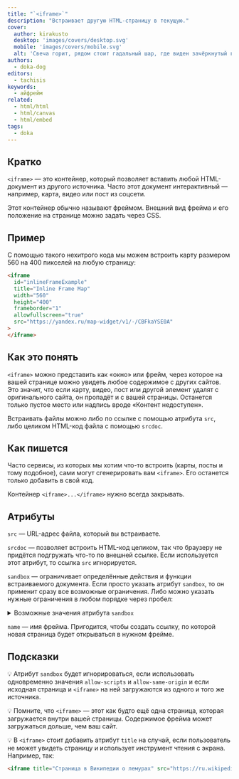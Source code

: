 ```yaml
---
title: "`<iframe>`"
description: "Встраивает другую HTML-страницу в текущую."
cover:
  author: kirakusto
  desktop: 'images/covers/desktop.svg'
  mobile: 'images/covers/mobile.svg'
  alt: 'Свеча горит, рядом стоит гадальный шар, где виден зачёркнутый глаз и надпись: «Sorry, this video was deleted»'
authors:
  - doka-dog
editors:
  - tachisis
keywords:
  - айфрейм
related:
  - html/html
  - html/canvas
  - html/embed
tags:
  - doka
---
```


## Кратко

`<iframe>` — это контейнер, который позволяет вставить любой HTML-документ из другого источника. Часто этот документ интерактивный — например, карта, видео или пост из соцсети.

Этот контейнер обычно называют фреймом. Внешний вид фрейма и его положение на странице можно задать через CSS.

## Пример

С помощью такого нехитрого кода мы можем встроить карту размером 560 на 400 пикселей на любую страницу:

```html
<iframe
  id="inlineFrameExample"
  title="Inline Frame Map"
  width="560"
  height="400"
  frameborder="1"
  allowfullscreen="true"
  src="https://yandex.ru/map-widget/v1/-/CBFkaYSE0A"
>
</iframe>
```

## Как это понять

`<iframe>` можно представить как «окно» или фрейм, через которое на вашей странице можно увидеть любое содержимое с других сайтов. Это значит, что если карту, видео, пост или другой элемент удалят с оригинального сайта, он пропадёт и с вашей страницы. Останется только пустое место или надпись вроде «Контент недоступен».

Встраивать файлы можно либо по ссылке с помощью атрибута `src`, либо целиком HTML-код файла с помощью `srcdoc`.

## Как пишется

Часто сервисы, из которых мы хотим что-то встроить (карты, посты и тому подобное), сами могут сгенерировать вам `<iframe>`. Его останется только добавить в свой код.

Контейнер `<iframe>...</iframe>` нужно всегда закрывать.

## Атрибуты

`src` — URL-адрес файла, который вы встраиваете.

`srcdoc` — позволяет встроить HTML-код целиком, так что браузеру не придётся подгружать что-то по внешней ссылке. Если используется этот атрибут, то ссылка `src` игнорируется.

`sandbox` — ограничивает определённые действия и функции встраиваемого документа. Если просто указать атрибут `sandbox`, то он применит сразу все возможные ограничения. Либо можно указать нужные ограничения в любом порядке через пробел:

<details>
  <summary>Возможные значения атрибута <code>sandbox</code></summary>

- `allow-forms` — позволяет отправлять формы внутри `<iframe>`.
- `allow-modals` — позволяет открывать модальные окна, которые мы все так не любим: вроде «Оставьте свой имейл» или «Не уходите так быстро! У вас товар в корзине». Обычно эти окна не дают пользоваться сайтом, пока их не закроешь.
- `allow-orientation-lock` — позволяет фиксировать горизонтальное или вертикальное положение экрана.
- `allow-pointer-lock` — позволяет пользователю управлять содержимым `<iframe>` с помощью курсора через Pointer Lock API.
- `allow-popups` — разрешает показ всплывающих окон, вызванных с помощью `window.open()`, `target="_blank"` или `showModalDialog()`.
- `allow-popups-to-escape-sandbox` — позволяет содержимому фрейма открывать новые окна. С этим параметром у таких окон не будет тех ограничений, которые есть у `<iframe>` с атрибутом `sandbox`.
- `allow-presentation` — разрешает использовать Presentation API.
- `allow-same-origin` — контент из `<iframe>` загружается по тем же правилам и с теми же ограничениями, что и страница, на которой он находится.
- `allow-scripts` — позволяет загружать скрипты. При этом всплывающие окна будут запрещены.
- `allow-top-navigation` — позволяет открывать ссылки, которые есть в `<iframe>`, в том же окне, в которое встроен фрейм.
- `allow-top-navigation-by-user-activation` — позволяет контенту из фрейма управлять страницей, на которой он находится. Но только по инициативе пользователя.

</details>

`name` — имя фрейма. Пригодится, чтобы создать ссылку, по которой новая страница будет открываться в нужном фрейме.

## Подсказки

💡 Атрибут `sandbox` будет игнорироваться, если использовать одновременно значения `allow-scripts` и `allow-same-origin` и если исходная страница и `<iframe>` на ней загружаются из одного и того же источника.

💡 Помните, что `<iframe>` — этот как будто ещё одна страница, которая загружается внутри вашей страницы. Содержимое фрейма может загружаться дольше, чем ваш сайт.

💡 В `<iframe>` стоит добавить атрибут `title` на случай, если пользователь не может увидеть страницу и использует инструмент чтения с экрана. Например, так:

```html
<iframe title="Страница в Википедии о лемурах" src="https://ru.wikipedia.org/wiki/Обыкновенные_лемуры"></iframe>
```
